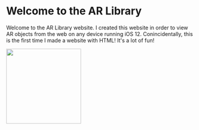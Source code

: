<!DOCTYPE html>
<html>
<head>
    <title>AR Library</title>
</head>

<body>
    <h1>Welcome to the AR Library</h1>
    <p>Welcome to the AR Library website. I created this website in order to view AR objects from the web on any device running iOS 12. Conincidentally, this is the first time I made a website with HTML! It's a lot of fun!</p>
</body>
<a href="egg.usdz" rel="ar">
    <img src="egg.png" width=200>
</a>

</html>
